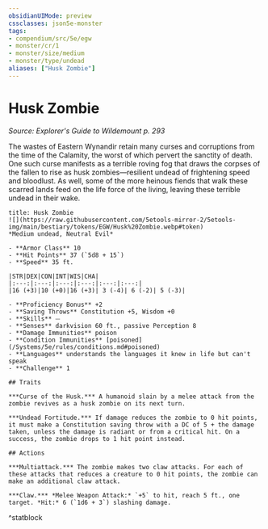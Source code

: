```yaml
---
obsidianUIMode: preview
cssclasses: json5e-monster
tags:
- compendium/src/5e/egw
- monster/cr/1
- monster/size/medium
- monster/type/undead
aliases: ["Husk Zombie"]
---
```

# Husk Zombie
*Source: Explorer's Guide to Wildemount p. 293*  

The wastes of Eastern Wynandir retain many curses and corruptions from the time of the Calamity, the worst of which pervert the sanctity of death. One such curse manifests as a terrible roving fog that draws the corpses of the fallen to rise as husk zombies—resilient undead of frightening speed and bloodlust. As well, some of the more heinous fiends that walk these scarred lands feed on the life force of the living, leaving these terrible undead in their wake.

```ad-statblock
title: Husk Zombie
![](https://raw.githubusercontent.com/5etools-mirror-2/5etools-img/main/bestiary/tokens/EGW/Husk%20Zombie.webp#token)
*Medium undead, Neutral Evil*

- **Armor Class** 10
- **Hit Points** 37 (`5d8 + 15`)
- **Speed** 35 ft.

|STR|DEX|CON|INT|WIS|CHA|
|:---:|:---:|:---:|:---:|:---:|:---:|
|16 (+3)|10 (+0)|16 (+3)| 3 (-4)| 6 (-2)| 5 (-3)|

- **Proficiency Bonus** +2
- **Saving Throws** Constitution +5, Wisdom +0
- **Skills** ⏤
- **Senses** darkvision 60 ft., passive Perception 8
- **Damage Immunities** poison
- **Condition Immunities** [poisoned](/Systems/5e/rules/conditions.md#poisoned)
- **Languages** understands the languages it knew in life but can't speak
- **Challenge** 1

## Traits

***Curse of the Husk.*** A humanoid slain by a melee attack from the zombie revives as a husk zombie on its next turn.

***Undead Fortitude.*** If damage reduces the zombie to 0 hit points, it must make a Constitution saving throw with a DC of 5 + the damage taken, unless the damage is radiant or from a critical hit. On a success, the zombie drops to 1 hit point instead.

## Actions

***Multiattack.*** The zombie makes two claw attacks. For each of these attacks that reduces a creature to 0 hit points, the zombie can make an additional claw attack.

***Claw.*** *Melee Weapon Attack:* `+5` to hit, reach 5 ft., one target. *Hit:* 6 (`1d6 + 3`) slashing damage.
```
^statblock